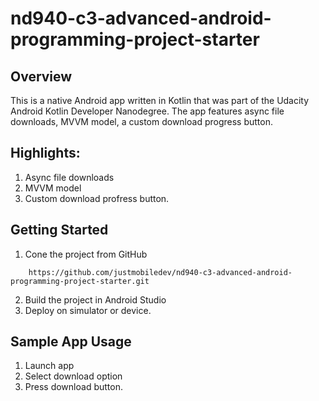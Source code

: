 # nd940-c3-advanced-android-programming-project-starter

## Overview
This is a native Android app written in Kotlin that was part of the Udacity Android Kotlin Developer Nanodegree. The app features async file downloads, MVVM model, a custom download progress button.


## Highlights:
1. Async file downloads
2. MVVM model
3. Custom download profress button.

## Getting Started
1. Cone the project from GitHub

```
	https://github.com/justmobiledev/nd940-c3-advanced-android-programming-project-starter.git
```
2. Build the project in Android Studio
3. Deploy on simulator or device.

## Sample App Usage
1. Launch app
2. Select download option
3. Press download button.
